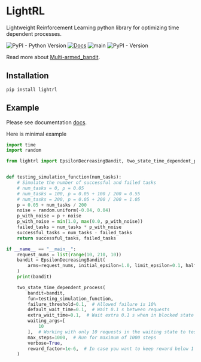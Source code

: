 # LightRL
Lightweight Reinforcement Learning python library for optimizing time dependent processes.

![PyPI - Python Version](https://img.shields.io/pypi/pyversions/lightrl) [![Docs](https://github.com/detrin/lightrl/actions/workflows/docs.yml/badge.svg)](https://detrin.github.io/lightrl/) ![main](https://github.com/detrin/lightrl/actions/workflows/test_main.yml/badge.svg) ![PyPI - Version](https://img.shields.io/pypi/v/lightrl)

Read more about [Multi-armed_bandit](https://en.wikipedia.org/wiki/Multi-armed_bandit).

## Installation
```
pip install lightrl
```

## Example

Please see documentation [docs](https://detrin.github.io/lightrl/examples/).

Here is minimal example
```python
import time
import random

from lightrl import EpsilonDecreasingBandit, two_state_time_dependent_process


def testing_simulation_function(num_tasks):
    # Simulate the number of successful and failed tasks
    # num_tasks = 0, p = 0.05
    # num_tasks = 100, p = 0.05 + 100 / 200 = 0.55
    # num_tasks = 200, p = 0.05 + 200 / 200 = 1.05
    p = 0.05 + num_tasks / 200
    noise = random.uniform(-0.04, 0.04)
    p_with_noise = p + noise
    p_with_noise = min(1.0, max(0.0, p_with_noise))
    failed_tasks = num_tasks * p_with_noise
    successful_tasks = num_tasks - failed_tasks
    return successful_tasks, failed_tasks

if __name__ == "__main__":
    request_nums = list(range(10, 210, 10))
    bandit = EpsilonDecreasingBandit(
        arms=request_nums, initial_epsilon=1.0, limit_epsilon=0.1, half_decay_steps=len(request_nums) * 5
    )
    print(bandit)

    two_state_time_dependent_process(
        bandit=bandit,
        fun=testing_simulation_function,
        failure_threshold=0.1,  # Allowed failure is 10%
        default_wait_time=0.1,  # Wait 0.1 s between requests
        extra_wait_time=0.1,  # Wait extra 0.1 s when in blocked state
        waiting_args=[
            10
        ],  # Working with only 10 requests in the waiting state to test if we are still blocked
        max_steps=1000,  # Run for maximum of 1000 steps
        verbose=True,
        reward_factor=1e-6,  # In case you want to keep reward below 1 (for UCB1Bandit)
    )
```